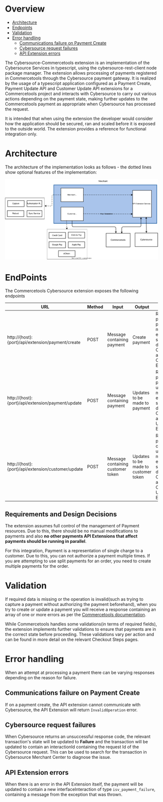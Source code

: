 # Overview

- [Architecture](#architecture)
- [Endpoints](#endpoints)
- [Validation](#validation)
- [Error handling](#error-handling)
  - [Communications failure on Payment Create](#communications-failure-on-payment-create)
  - [Cybersource request failures](#cybersource-request-failures)
  - [API Extension errors](#api-extension-errors)

The Cybersource-Commercetools extension is an implementation of the Cybersource Services in typescript, using the cybersource-rest-client node package manager. The extension allows processing of payments registered in Commercetools through the Cybersource payment gateway. It is realized by the usage of a typescript application configured as a Payment Create, Payment Update API and Customer Update API extensions for a Commercetools project and interacts with Cybersource to carry out various actions depending on the payment state, making further updates to the Commercetools payment as appropriate when Cybersource has processed the request.

It is intended that when using the extension the developer would consider how the application should be secured, ran and scaled before it is exposed to the outside world. The extension provides a reference for functional integration only.

# Architecture

The architecture of the implementation looks as follows - the dotted lines show optional features of the implementation:

![High Level Architecture](images/High-Level-Architecture.svg)

# EndPoints

The Commercetools Cybersource extension exposes the following endpoints

| URL          | Method   | Input | Output | Description |
| ------------ | -------- | ----- | ------ | ----------- |
| http://{host}:{port}/api/extension/payment/create | POST | Message containing payment | Create payment | Receives and processes payment create messages. This endpoint should be defined in Commercetools as the Payment Create API Extension |
| http://{host}:{port}/api/extension/payment/update | POST | Message containing payment | Updates to be made to payment |  Receives and processes payment update messages. This endpoint should be defined in Commercetools as the Payment Update API Extension |
| http://{host}:{port}/api/extension/customer/update | POST | Message containing customer token | Updates to be made to customer token | Receives and processes customer update messages. This endpoint should be defined in Commercetools as the Customer Update API Extension |

## Requirements and Design Decisions

The extension assumes full control of the management of Payment resources. Due to this, there should be no manual modifications to payments and also <b>no other payments API Extensions that affect payments should be running in parallel</b>.

For this integration, Payment is a representation of single charge to a customer. Due to this, you can not authorize a payment multiple times. If you are attempting to use split payments for an order, you need to create multiple payments for the order.

# Validation

If required data is missing or the operation is invalid(such as trying to capture a payment without authorizing the payment beforehand), when you try to create or update a payment you will receive a response containing an array of one or more errors as per the [Commercetools documentation](https://docs.commercetools.com/api/projects/api-extensions#error-cases).

While Commercetools handles some validations(in terms of required fields), the extension implements further validations to ensure that payments are in the correct state before proceeding. These validations vary per action and can be found in more detail on the relevant Checkout Steps pages.

# Error handling

When an attempt at processing a payment there can be varying responses depending on the reason for failure.

## Communications failure on Payment Create

If on a payment create, the API extension cannot communicate with Cybersource, the API Extension will return `InvalidOperation` error.

## Cybersource request failures

When Cybersource returns an unsuccessful response code, the relevant transaction's state will be updated to **Failure** and the transaction will be updated to contain an interactionId containing the request Id of the Cybersource request. This can be used to search for the transaction in Cybersource Merchant Center to diagnose the issue.

## API Extension errors

When there is an error in the API Extension itself, the payment will be updated to contain a new interfaceInteraction of type `isv_payment_failure`, containing a message from the exception that was thrown.
